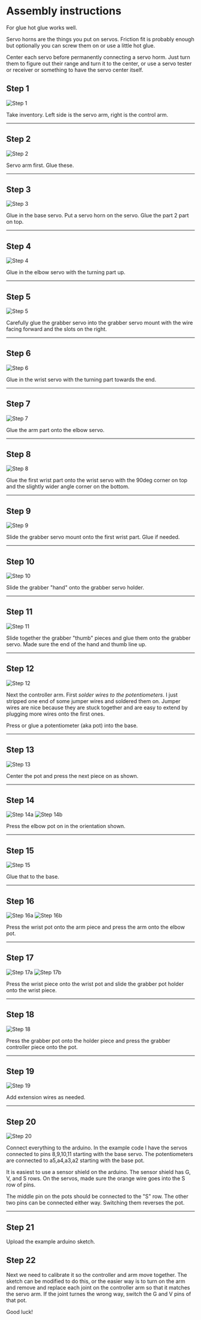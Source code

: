 # Assembly instructions

For glue hot glue works well.

Servo horns are the things you put on servos. Friction fit is probably enough but optionally you can screw them on or use a little hot glue. 

Center each servo before permanently connecting a servo horm. Just turn them to figure out their range and turn it to the center, or use a servo tester or receiver or something to have the servo center itself.

## Step 1

![Step 1](1.jpg)

Take inventory. Left side is the servo arm, right is the control arm.

---

## Step 2

![Step 2](2.jpg)

Servo arm first. Glue these.

---

## Step 3

![Step 3](3.jpg)

Glue in the base servo. Put a servo horn on the servo. Glue the part 2 part on top.

---

## Step 4

![Step 4](4.jpg)

Glue in the elbow servo with the turning part up.

---

## Step 5

![Step 5](5.jpg)

Carefully glue the grabber servo into the grabber servo mount with the wire facing forward and the slots on the right.

---

## Step 6

![Step 6](6.jpg)

Glue in the wrist servo with the turning part towards the end.

---

## Step 7

![Step 7](7.jpg)

Glue the arm part onto the elbow servo.

---

## Step 8

![Step 8](8.jpg)

Glue the first wrist part onto the wrist servo with the 90deg corner on top and the slightly wider angle corner on the bottom.

---

## Step 9

![Step 9](9.jpg)

Slide the grabber servo mount onto the first wrist part. Glue if needed.

---

## Step 10

![Step 10](10.jpg)

Slide the grabber "hand" onto the grabber servo holder.

---

## Step 11

![Step 11](11.jpg)

Slide together the grabber "thumb" pieces and glue them onto the grabber servo. Made sure the end of the hand and thumb line up.

---

## Step 12

![Step 12](12.jpg)

Next the controller arm. First *solder wires to the potentiometers*. I just stripped one end of some jumper wires and soldered them on. Jumper wires are nice because they are stuck together and are easy to extend by plugging more wires onto the first ones.

Press or glue a potentiometer (aka pot) into the base.

---

## Step 13

![Step 13](13.jpg)

Center the pot and press the next piece on as shown.

---

## Step 14

![Step 14a](14a.jpg)
![Step 14b](14b.jpg)

Press the elbow pot on in the orientation shown.

---

## Step 15

![Step 15](15.jpg)

Glue that to the base.

---

## Step 16

![Step 16a](16a.jpg)
![Step 16b](16a.jpg)

Press the wrist pot onto the arm piece and press the arm onto the elbow pot.


---

## Step 17

![Step 17a](17a.jpg)
![Step 17b](17b.jpg)

Press the wrist piece onto the wrist pot and slide the grabber pot holder onto the wrist piece.

---

## Step 18

![Step 18](18.jpg)

Press the grabber pot onto the holder piece and press the grabber controller piece onto the pot.

---

## Step 19

![Step 19](19.jpg)

Add extension wires as needed.

---

## Step 20

![Step 20](20.jpg)

Connect everything to the arduino. In the example code I have the servos connected to pins 8,9,10,11 starting with the base servo. The potentiometers are connected to a5,a4,a3,a2 starting with the base pot.

It is easiest to use a sensor shield on the arduino. The sensor shield has G, V, and S rows. On the servos, made sure the orange wire goes into the S row of pins. 

The middle pin on the pots should be connected to the "S" row. The other two pins can be connected either way. Switching them reverses the pot.

---

## Step 21

Upload the example arduino sketch.

## Step 22

Next we need to calibrate it so the controller and arm move together. The sketch can be modified to do this, or the easier way is to turn on the arm and remove and replace each joint on the controller arm so that it matches the servo arm. If the joint turnes the wrong way, switch the G and V pins of that pot.

Good luck!

